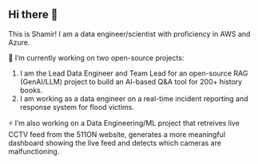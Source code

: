## Hi there 👋
This is Shamir! I am a data engineer/scientist with proficiency in AWS and Azure.

👯 I’m currently working on two open-source projects:
1. I am the Lead Data Engineer and Team Lead for an open-source RAG (GenAI/LLM) project to build an AI-based Q&A tool for 200+ history books.
2. I am working as a data engineer on a real-time incident reporting and response system for flood victims.

⚡ I’m also working on a Data Engineering/ML project that retreives live CCTV feed from the 511ON website, generates a more meaningful dashboard showing the live feed and detects which cameras are malfunctioning.

<!--  🔭 I have also done some **CI/CD**. Here's a demo of a simple [React Native app](https://play.google.com/store/apps/details?id=com.dg1223.gamchha) that I built for one of my clients. It can be [automatically deployed](https://github.com/dg1223/ci-cd-pipeline-play-store-deployment) to Play Store using CI/CD across development, staging and production environments.  -->
<!--  
[![Stats](https://github-readme-stats.vercel.app/api?username=dg1223)](https://github.com/anuraghazra/github-readme-stats)


<div class="tech" id="tech1">
  <h2 > My tech stack </h2>
  <p>Proficiency in technologies is indicated horizontally. Proficiency in domains is indicated vertically.</p>
  <h3 > Languages </h3>
  <img src="https://user-images.githubusercontent.com/25181517/183423507-c056a6f9-1ba8-4312-a350-19bcbc5a8697.png" width="50" alt="Python Icon" title="Python"/>
  <img src="https://user-images.githubusercontent.com/25181517/117447155-6a868a00-af3d-11eb-9cfe-245df15c9f3f.png" width="50" alt="JavaScript Icon" title="JavaScript"/>
  <img src="https://user-images.githubusercontent.com/25181517/192106073-90fffafe-3562-4ff9-a37e-c77a2da0ff58.png" width="50" alt="C++ Icon" title="C++"/>
</div>
<div class="tech" id="tech2">
  <h3> Data Engineering, Data Science & Machine Learning </h3>
</div>

<div class="tech" id="tech3">
  <img src="https://user-images.githubusercontent.com/25181517/197845567-86a09ca9-d96f-42c4-9ab1-8bce95ab000d.png" width="50" alt="Databricks Icon" title="Databricks"/>
  <img src="https://user-images.githubusercontent.com/25181517/184357834-eba1eee1-6074-4b9c-8ed3-5373868096cc.png" width="50" alt="Spark Icon" title="Apache Spark"/>
<!--   <img src="https://raw.githubusercontent.com/tandpfun/skill-icons/65dea6c4eaca7da319e552c09f4cf5a9a8dab2c8/icons/PyTorch-Dark.svg" width="50" alt="PyTorch Icon"/>
  <img src="https://raw.githubusercontent.com/tandpfun/skill-icons/65dea6c4eaca7da319e552c09f4cf5a9a8dab2c8/icons/ScikitLearn-Dark.svg" width="50" alt="ScikitLearn Icon"/>
  <img src="https://raw.githubusercontent.com/tandpfun/skill-icons/65dea6c4eaca7da319e552c09f4cf5a9a8dab2c8/icons/R-Dark.svg" width="50" alt="R Icon"/>
  <img src="https://raw.githubusercontent.com/tandpfun/skill-icons/65dea6c4eaca7da319e552c09f4cf5a9a8dab2c8/icons/PostgreSQL-Dark.svg" width="50" alt="PostgreSQL Icon" title="PostgreSQL"/>
  <img src="https://raw.githubusercontent.com/tandpfun/skill-icons/65dea6c4eaca7da319e552c09f4cf5a9a8dab2c8/icons/MySQL-Dark.svg" width="50" alt="MySQL Icon" title="MySQL"/>
<!--   <img src="https://github.com/marwin1991/profile-technology-icons/assets/136815194/3c698a4f-84e4-4849-a900-476b14311634" width="50" alt="MariaDB Icon"/> -->
<!--   <img src="https://raw.githubusercontent.com/tandpfun/skill-icons/65dea6c4eaca7da319e552c09f4cf5a9a8dab2c8/icons/Matlab-Dark.svg" width="50" alt="Matlab Icon"/>
</div>

[![My Skills](https://skillicons.dev/icons?i=scikitlearn,tensorflow,pytorch,r&perline=4)](https://skillicons.dev)

<div class="tech" id="tech4">
  <h3 > Cloud </h3>
  <img src="https://raw.githubusercontent.com/tandpfun/skill-icons/65dea6c4eaca7da319e552c09f4cf5a9a8dab2c8/icons/AWS-Dark.svg" width="50" alt="AWS Icon" title="Amazon Web Services"/>
  <img src="https://raw.githubusercontent.com/tandpfun/skill-icons/65dea6c4eaca7da319e552c09f4cf5a9a8dab2c8/icons/Azure-Dark.svg" width="50" alt="Azure Icon" title="Microsoft Azure"/>
  <img src="https://raw.githubusercontent.com/tandpfun/skill-icons/65dea6c4eaca7da319e552c09f4cf5a9a8dab2c8/icons/GCP-Dark.svg" width="50" alt="GCP Icon" title="Google Cloud Platform"/>
  <h3 > Version Control & DevOps </h3>
  <img src="https://raw.githubusercontent.com/tandpfun/skill-icons/65dea6c4eaca7da319e552c09f4cf5a9a8dab2c8/icons/Git.svg" width="50" alt="GitHub Actions Icon" title="GitHub Actions"/>
  <img src="https://raw.githubusercontent.com/tandpfun/skill-icons/65dea6c4eaca7da319e552c09f4cf5a9a8dab2c8/icons/GithubActions-Dark.svg" width="50" alt="GitHub Actions Icon" title="GitHub Actions"/>
  <img src="https://user-images.githubusercontent.com/25181517/184117132-9e89a93b-65fb-47c3-91e7-7d0f99e7c066.png" width="50" alt="PyTest Icon" title="PyTest"/>
<!--   <img src="https://user-images.githubusercontent.com/25181517/183868728-b2e11072-00a5-47e2-8a4e-4ebbb2b8c554.png" width="50" alt="CI/CD Icon" title="CI/CD"/>
</div>
<!-- <div class="tech" id="tech5">
  <h3 > Version Control, OS & Documentation </h3>
</div> -->

<!-- [![My Skills](https://skillicons.dev/icons?i=vscode,ubuntu,notion,jira&perline=6)](https://skillicons.dev) 

<div class="tech" id="tec65">
<!--   <img src="https://raw.githubusercontent.com/tandpfun/skill-icons/65dea6c4eaca7da319e552c09f4cf5a9a8dab2c8/icons/Git.svg" width="50" alt="Git Icon"/>
  <img src="https://raw.githubusercontent.com/tandpfun/skill-icons/65dea6c4eaca7da319e552c09f4cf5a9a8dab2c8/icons/Bash-Dark.svg" width="50" alt="Bash Icon"/>
  <img src="https://raw.githubusercontent.com/tandpfun/skill-icons/65dea6c4eaca7da319e552c09f4cf5a9a8dab2c8/icons/Ubuntu-Dark.svg" width="50" alt="Ubuntu Icon"/> -->
<!--   <img src="https://raw.githubusercontent.com/tandpfun/skill-icons/65dea6c4eaca7da319e552c09f4cf5a9a8dab2c8/icons/VSCode-Dark.svg" width="50" alt="VSCode Icon"/> -->
<!--   <img src="https://raw.githubusercontent.com/tandpfun/skill-icons/65dea6c4eaca7da319e552c09f4cf5a9a8dab2c8/icons/Notion-Dark.svg" width="50" alt="Notion Icon" title="Notion"/> -->
<!--   <img src="https://user-images.githubusercontent.com/25181517/183912952-83784e94-629d-4c34-a961-ae2ae795b662.png" width="50" alt="Jira Icon" title="Jira"/>
  <h3 > Web Development & Hosting </h3>
  <img src="https://raw.githubusercontent.com/tandpfun/skill-icons/65dea6c4eaca7da319e552c09f4cf5a9a8dab2c8/icons/React-Dark.svg" width="50" alt="React Icon" title="React"/>
  <img src="https://raw.githubusercontent.com/tandpfun/skill-icons/65dea6c4eaca7da319e552c09f4cf5a9a8dab2c8/icons/NodeJS-Dark.svg" width="50" alt="NodeJS Icon" title="NodeJS"/>
  <img src="https://raw.githubusercontent.com/tandpfun/skill-icons/65dea6c4eaca7da319e552c09f4cf5a9a8dab2c8/icons/TailwindCSS-Dark.svg" width="50" alt="TailwindCSS Icon" title="TailwindCSS"/>
  <img src="https://raw.githubusercontent.com/tandpfun/skill-icons/65dea6c4eaca7da319e552c09f4cf5a9a8dab2c8/icons/MongoDB.svg" width="50" alt="MongoDB Icon" title="MongoDB"/>
  <img src="https://raw.githubusercontent.com/tandpfun/skill-icons/65dea6c4eaca7da319e552c09f4cf5a9a8dab2c8/icons/Firebase-Dark.svg" width="50" alt="Firebase Icon" title="Firebase"/>
  <img src="https://raw.githubusercontent.com/tandpfun/skill-icons/65dea6c4eaca7da319e552c09f4cf5a9a8dab2c8/icons/Vercel-Dark.svg" width="50" alt="Vercel Icon" title="Vercel"/>
  <img src="https://raw.githubusercontent.com/tandpfun/skill-icons/65dea6c4eaca7da319e552c09f4cf5a9a8dab2c8/icons/Netlify-Dark.svg" width="50" alt="Netlify Icon" title="Netlify"/>
</div>


#### More about me
<div id="badges">
<!--   <a href="https://www.linkedin.com/in/shamiralavi">
    <img src="https://img.shields.io/badge/LinkedIn-blue?style=for-the-badge&logo=linkedin&logoColor=white" alt="LinkedIn Badge"/>
  </a>
  <a href="https://scholar.google.com/citations?user=-JBgPn4AAAAJ">
    <img src="https://img.shields.io/badge/Google_Scholar-4285F4?style=for-the-badge&logo=google-scholar&logoColor=white"  alt="Google Scholar Badge"/>
  </a>
  </a>
  <a href="https://play.google.com/store/apps/details?id=com.thebest.gamchha">
    <img src="https://img.shields.io/badge/Google_Play-414141?style=for-the-badge&logo=google-play&logoColor=white"  alt="Google Play Badge"/>
  </a>
  <a href="https://leetcode.com/dg1223">
    <img src="https://img.shields.io/badge/-LeetCode-FFA116?style=for-the-badge&logo=LeetCode&logoColor=black"  alt="LeetCode Badge"/>
  </a>
</div>
<p ></p>
<p ></p>
<a href="https://visitorbadge.io/status?path=https%3A%2F%2Fgithub.com%2Fdg1223"><img src="https://api.visitorbadge.io/api/visitors?path=https%3A%2F%2Fgithub.com%2Fdg1223&label=Visitors&labelColor=%23ff8a65&countColor=%23d9e3f0&style=plastic&labelStyle=none" /></a>

<!--
**dg1223/dg1223** is a ✨ _special_ ✨ repository because its `README.md` (this file) appears on your GitHub profile.

Here are some ideas to get you started:

- 🔭 I’m currently working on ...
- 🌱 I’m currently learning ...
- 👯 I’m looking to collaborate on ...
- 🤔 I’m looking for help with ...
- 💬 Ask me about ...
- 📫 How to reach me: ...
- 😄 Pronouns: ...
- ⚡ Fun fact: ...
-->
